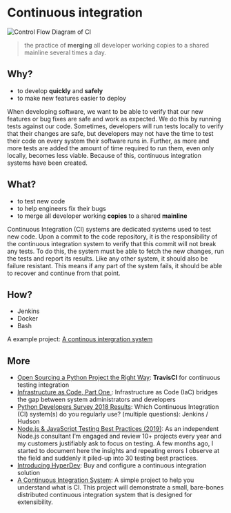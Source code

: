 # Continuous integration

![Control Flow Diagram of CI](https://i.imgur.com/CToD13w.png)

> the practice of **merging** all developer working copies to a shared mainline several times a day. 

## Why?

-  to develop **quickly** and **safely**
-  to make new features easier to deploy 

When developing software, we want to be able to verify that our new features or bug fixes are safe and work as expected. We do this by running tests against our code. Sometimes, developers will run tests locally to verify that their changes are safe, but developers may not have the time to test their code on every system their software runs in. Further, as more and more tests are added the amount of time required to run them, even only locally, becomes less viable. Because of this, continuous integration systems have been created.


## What?

- to test new code 
- to help engineers fix their bugs 
- to merge all developer working **copies** to a shared **mainline** 

Continuous Integration (CI) systems are dedicated systems used to test new code. Upon a commit to the code repository, it is the responsibility of the continuous integration system to verify that this commit will not break any tests. To do this, the system must be able to fetch the new changes, run the tests and report its results. Like any other system, it should also be failure resistant. This means if any part of the system fails, it should be able to recover and continue from that point.


## How?

- Jenkins
- Docker
- Bash 

A example project: [A continous intergration system](https://github.com/willwang-x/coder-arms/tree/master/python/projects/project-002-CI)


## More 

- [Open Sourcing a Python Project the Right Way](https://jeffknupp.com/blog/2013/08/16/open-sourcing-a-python-project-the-right-way/): **TravisCI** for continuous testing integration
- [Infrastructure as Code, Part One
](https://crate.io/a/infrastructure-as-code-part-one/): Infrastructure as Code (IaC) bridges the gap between system administrators and developers
- [Python Developers Survey 2018 Results](https://www.jetbrains.com/research/python-developers-survey-2018/): Which Continuous Integration (CI) system(s) do you regularly use? (multiple questions): Jenkins / Hudson
- [Node.js & JavaScript Testing Best Practices (2019)](https://medium.com/@me_37286/yoni-goldberg-javascript-nodejs-testing-best-practices-2b98924c9347): As an independent Node.js consultant I’m engaged and review 10+ projects every year and my customers justifiably ask to focus on testing. A few months ago, I started to document here the insights and repeating errors I observe at the field and suddenly it piled-up into 30 testing best practices.
- [Introducing HyperDev](https://www.joelonsoftware.com/2016/05/31/introducing-hyperdev/): Buy and configure a continuous integration solution
- [A Continuous Integration System](http://aosabook.org/en/500L/pages/a-continuous-integration-system.html): A simple project to help you understand what is CI.  This project will demonstrate a small, bare-bones distributed continuous integration system that is designed for extensibility.




